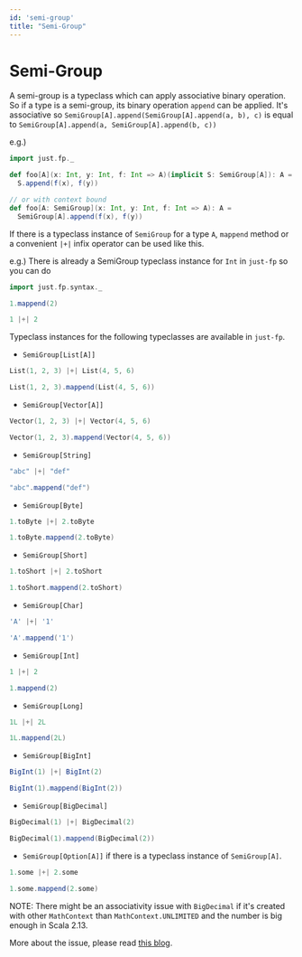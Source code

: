 ```yaml
---
id: 'semi-group'
title: "Semi-Group"
---
```


# Semi-Group
A semi-group is a typeclass which can apply associative binary operation. 
So if a type is a semi-group, its binary operation `append` can be applied. 
It's associative so `SemiGroup[A].append(SemiGroup[A].append(a, b), c)` is 
equal to `SemiGroup[A].append(a, SemiGroup[A].append(b, c))`

e.g.)
```scala
import just.fp._

def foo[A](x: Int, y: Int, f: Int => A)(implicit S: SemiGroup[A]): A =
  S.append(f(x), f(y))

// or with context bound
def foo[A: SemiGroup](x: Int, y: Int, f: Int => A): A =
  SemiGroup[A].append(f(x), f(y))
```

If there is a typeclass instance of `SemiGroup` for a type `A`, 
`mappend` method or a convenient `|+|` infix operator can be used like this.

e.g.) There is already a SemiGroup typeclass instance for `Int` in `just-fp` 
so you can do
```scala mdoc
import just.fp.syntax._
```
```scala mdoc
1.mappend(2)

1 |+| 2
``` 

Typeclass instances for the following typeclasses are available in `just-fp`.
* `SemiGroup[List[A]]`  

```scala mdoc
List(1, 2, 3) |+| List(4, 5, 6)

List(1, 2, 3).mappend(List(4, 5, 6))
```

* `SemiGroup[Vector[A]]`

```scala mdoc
Vector(1, 2, 3) |+| Vector(4, 5, 6)

Vector(1, 2, 3).mappend(Vector(4, 5, 6))
```

* `SemiGroup[String]`

```scala mdoc
"abc" |+| "def"

"abc".mappend("def")
```

* `SemiGroup[Byte]`

```scala mdoc
1.toByte |+| 2.toByte

1.toByte.mappend(2.toByte)
```

* `SemiGroup[Short]`

```scala mdoc
1.toShort |+| 2.toShort

1.toShort.mappend(2.toShort)
```

* `SemiGroup[Char]`

```scala mdoc
'A' |+| '1'

'A'.mappend('1')
```

* `SemiGroup[Int]`

```scala mdoc
1 |+| 2

1.mappend(2)
```

* `SemiGroup[Long]`

```scala mdoc
1L |+| 2L

1L.mappend(2L)
```

* `SemiGroup[BigInt]`

```scala mdoc
BigInt(1) |+| BigInt(2)

BigInt(1).mappend(BigInt(2))
```

* `SemiGroup[BigDecimal]`

```scala mdoc
BigDecimal(1) |+| BigDecimal(2)

BigDecimal(1).mappend(BigDecimal(2))
```

* `SemiGroup[Option[A]]` if there is a typeclass instance of `SemiGroup[A]`.

```scala mdoc
1.some |+| 2.some

1.some.mappend(2.some)
```

NOTE: There might be an associativity issue with `BigDecimal` 
if it's created with other `MathContext` than `MathContext.UNLIMITED` and 
the number is big enough in Scala 2.13. 

More about the issue, please read [this blog](https://blog.kevinlee.io/2019/09/29/be-careful-when-using-bigdecimal-in-scala-2.13).
